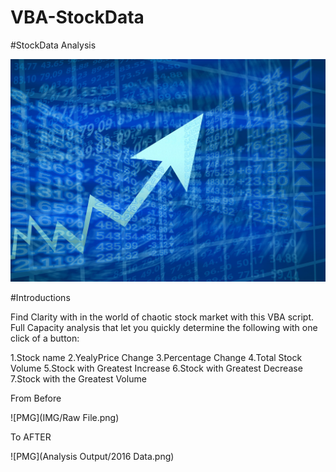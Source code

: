 # VBA-StockData

#StockData Analysis

![jpg](IMG/Stock_Exchange.jpg)

#Introductions

Find Clarity with in the world of chaotic stock market with this VBA script. Full Capacity analysis that let you quickly determine the following with one click of a button:

1.Stock name 
2.YealyPrice Change
3.Percentage Change
4.Total Stock Volume
5.Stock with Greatest Increase
6.Stock with Greatest Decrease
7.Stock with the Greatest Volume


From Before

![PMG](IMG/Raw File.png)

To AFTER 

![PMG](Analysis Output/2016 Data.png)